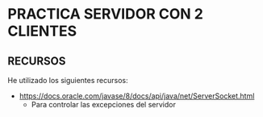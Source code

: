 # PRACTICA SERVIDOR CON 2 CLIENTES





## RECURSOS
He utilizado los siguientes recursos:

- https://docs.oracle.com/javase/8/docs/api/java/net/ServerSocket.html
    - Para controlar las excepciones del servidor
    